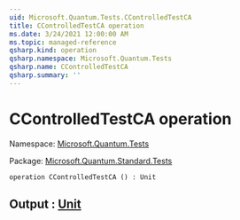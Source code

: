 ```yaml
---
uid: Microsoft.Quantum.Tests.CControlledTestCA
title: CControlledTestCA operation
ms.date: 3/24/2021 12:00:00 AM
ms.topic: managed-reference
qsharp.kind: operation
qsharp.namespace: Microsoft.Quantum.Tests
qsharp.name: CControlledTestCA
qsharp.summary: ''
---
```


# CControlledTestCA operation

Namespace: [Microsoft.Quantum.Tests](xref:Microsoft.Quantum.Tests)

Package: [Microsoft.Quantum.Standard.Tests](https://nuget.org/packages/Microsoft.Quantum.Standard.Tests)




```qsharp
operation CControlledTestCA () : Unit
```


## Output : [Unit](xref:microsoft.quantum.lang-ref.unit)

